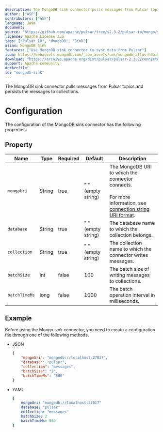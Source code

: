 ```yaml
---
description: The MongoDB sink connector pulls messages from Pulsar topics and persists the messages to collections.
author: ["ASF"]
contributors: ["ASF"]
language: Java
document:
source: "https://github.com/apache/pulsar/tree/v2.3.2/pulsar-io/mongo/src/main/java/org/apache/pulsar/io/mongodb"
license: Apache License 2.0
tags: ["Pulsar IO", "MongoDB", "Sink"]
alias: MongoDB Sink
features: ["Use MongoDB sink connector to sync data from Pulsar"]
icon: https://webassets.mongodb.com/_com_assets/cms/mongodb_atlas-h0ai1yctwo.svg
download: "https://archive.apache.org/dist/pulsar/pulsar-2.3.2/connectors/pulsar-io-mongo-2.3.2.nar"
support: Apache community
dockerfile: 
id: "mongodb-sink"
---
```


The MongoDB sink connector pulls messages from Pulsar topics and persists the messages to collections.

# Configuration

The configuration of the MongoDB sink connector has the following properties.

## Property

| Name | Type|Required | Default | Description 
|------|----------|----------|---------|-------------|
| `mongoUri` | String| true| " " (empty string) | The MongoDB URI to which the connector connects. <br><br>For more information, see [connection string URI format](https://docs.mongodb.com/manual/reference/connection-string/). |
| `database` | String| true| " " (empty string)| The database name to which the collection belongs. |
| `collection` | String| true| " " (empty string)| The collection name to which the connector writes messages. |
| `batchSize` | int|false|100 | The batch size of writing messages to collections. |
| `batchTimeMs` |long|false|1000| The batch operation interval in milliseconds. |


## Example

Before using the Mongo sink connector, you need to create a configuration file through one of the following methods.

* JSON
  
    ```json
    {
        "mongoUri": "mongodb://localhost:27017",
        "database": "pulsar",
        "collection": "messages",
        "batchSize": "2",
        "batchTimeMs": "500"
    }
    ```

* YAML
  
    ```yaml
    {
        mongoUri: "mongodb://localhost:27017"
        database: "pulsar"
        collection: "messages"
        batchSize: 2
        batchTimeMs: 500
    }
    ```
